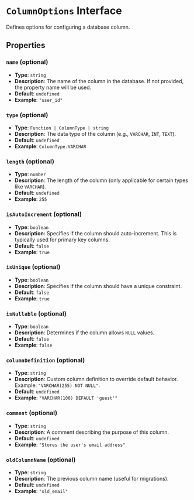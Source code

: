 
# `ColumnOptions` Interface

Defines options for configuring a database column.

## Properties

### `name` (optional)
- **Type**: `string`
- **Description**: The name of the column in the database. If not provided, the property name will be used.
- **Default**: `undefined`
- **Example**: `"user_id"`

### `type` (optional)
- **Type**: `Function | ColumnType | string`
- **Description**: The data type of the column (e.g., `VARCHAR`, `INT`, `TEXT`).
- **Default**: `undefined`
- **Example**: `ColumnType.VARCHAR`

### `length` (optional)
- **Type**: `number`
- **Description**: The length of the column (only applicable for certain types like `VARCHAR`).
- **Default**: `undefined`
- **Example**: `255`

### `isAutoIncrement` (optional)
- **Type**: `boolean`
- **Description**: Specifies if the column should auto-increment. This is typically used for primary key columns.
- **Default**: `false`
- **Example**: `true`

### `isUnique` (optional)
- **Type**: `boolean`
- **Description**: Specifies if the column should have a unique constraint.
- **Default**: `false`
- **Example**: `true`

### `isNullable` (optional)
- **Type**: `boolean`
- **Description**: Determines if the column allows `NULL` values.
- **Default**: `false`
- **Example**: `false`

### `columnDefinition` (optional)
- **Type**: `string`
- **Description**: Custom column definition to override default behavior. Example: `"VARCHAR(255) NOT NULL"`.
- **Default**: `undefined`
- **Example**: `"VARCHAR(100) DEFAULT 'guest'"`

### `comment` (optional)
- **Type**: `string`
- **Description**: A comment describing the purpose of this column.
- **Default**: `undefined`
- **Example**: `"Stores the user's email address"`

### `oldColumnName` (optional)
- **Type**: `string`
- **Description**: The previous column name (useful for migrations).
- **Default**: `undefined`
- **Example**: `"old_email"`

